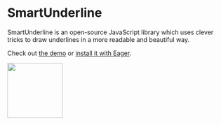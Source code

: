 # SmartUnderline

SmartUnderline is an open-source JavaScript library which uses clever
tricks to draw underlines in a more readable and beautiful way.

Check out [the demo](https://eager.io/showcase/SmartUnderline/) or [install it with Eager](https://eager.io/app/eA9ULux0UOJP/install).

<a href="https://eager.io/app/eA9ULux0UOJP/install?source=button">
  <img src="https://install.eager.io/install-button.png" border="0" width="126">
</a>

